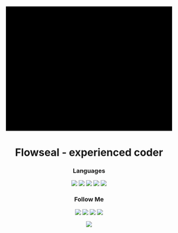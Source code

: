 <p align="center">
  <img src="https://github.com/AKonLegend/AKonLegend/blob/main/Flowseal.gif?raw=true" />
</p>

<h1 align="center">Flowseal - experienced coder </h1>

<h3 align="center">Languages</h1>
<p align="center">
  <img src="https://img.shields.io/badge/-C++-090909?style=for-the-badge&logo=C%2b%2b&logoColor=6296CC">
  <img src="https://img.shields.io/badge/-HTML-090909?style=for-the-badge&logo=HTML5&logoColor=E34F26">
  <img src="https://img.shields.io/badge/-Python-090909?style=for-the-badge&logo=python&logoColor=3776AB">
  <img src="https://img.shields.io/badge/-C%23-090909?style=for-the-badge&logo=C%20Sharp&logoColor=239120">
  <img src="https://img.shields.io/badge/-CSS-090909?style=for-the-badge&logo=css3&logoColor=1572B6">
</p>

<h3 align="center">Follow Me</h1>
<p align="center">
  <a href="https://yougame.biz/flowseal"><img src="https://img.shields.io/badge/-YouGame-090909?style=for-the-badge&logo=Y%20Combinator&logoColor=bd4c4c"></a>
  <a href="https://vk.com/se11er"><img src="https://img.shields.io/badge/-Vkontakte-090909?style=for-the-badge&logo=Vk&logoColor=4F7DB3"></a>
  <a href="https://www.youtube.com/channel/UC4RpPf2m3AgdWO7lFTKFfyw"><img src="https://img.shields.io/badge/-YouTube-090909?style=for-the-badge&logo=YouTube&logoColor=FF0000"></a>
  <a href="https://steamcommunity.com/id/SAAC-"><img src="https://img.shields.io/badge/-Steam-090909?style=for-the-badge&logo=Steam&logoColor=FFFFFF"></a>
</p>


<p align="center">
  <img src="https://github-readme-stats.vercel.app/api?username=AKonLegend&theme=bear&show_icons=true&hide_border=true&count_private=true&locale=ru">
</p>
